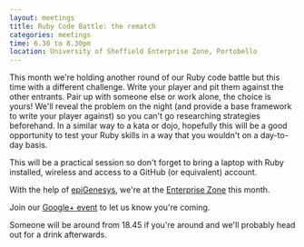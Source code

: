 ```yaml
---
layout: meetings
title: Ruby Code Battle: the rematch
categories: meetings
time: 6.30 to 8.30pm
location: University of Sheffield Enterprise Zone, Portobello
---
```


This month we're holding another round of our Ruby code battle but this time with a different challenge. Write your player and pit them against the other entrants. Pair up with someone else or work alone, the choice is yours! We'll reveal the problem on the night (and provide a base framework to write your player against) so you can't go researching strategies beforehand. In a similar way to a kata or dojo, hopefully this will be a good opportunity to test your Ruby skills in a way that you wouldn't on a day-to-day basis.

This will be a practical session so don't forget to bring a laptop with Ruby installed, wireless and access to a GitHub (or equivalent) account.

With the help of [epiGenesys](http://www.epigenesys.co.uk), we're at the
[Enterprise Zone](http://enterprise.shef.ac.uk/contact-us) this month.

Join our [Google+ event](https://plus.google.com/) to
let us know you're coming.

Someone will be around from 18.45 if you're around and we'll probably head out for a drink afterwards.
